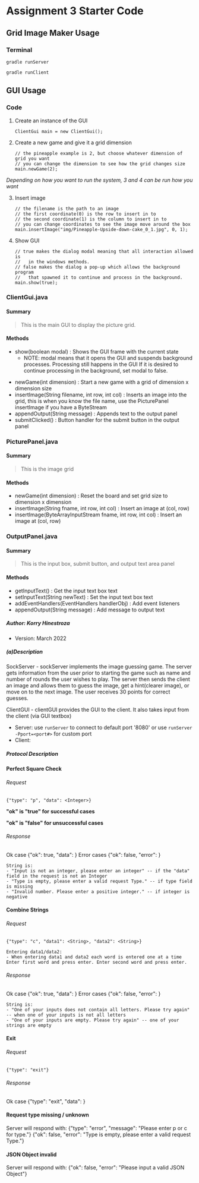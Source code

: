 # Assignment 3 Starter Code

## Grid Image Maker Usage

### Terminal

```
gradle runServer
```

```
gradle runClient
```

## GUI Usage

### Code

1. Create an instance of the GUI

   ```
   ClientGui main = new ClientGui();
   ```

2. Create a new game and give it a grid dimension

   ```
   // the pineapple example is 2, but choose whatever dimension of grid you want
   // you can change the dimension to see how the grid changes size
   main.newGame(2); 
   ```

*Depending on how you want to run the system, 3 and 4 can be run how you want*

3. Insert image

   ```
   // the filename is the path to an image
   // the first coordinate(0) is the row to insert in to
   // the second coordinate(1) is the column to insert in to
   // you can change coordinates to see the image move around the box
   main.insertImage("img/Pineapple-Upside-down-cake_0_1.jpg", 0, 1);
   ```

4. Show GUI

   ```
   // true makes the dialog modal meaning that all interaction allowed is 
   //   in the windows methods.
   // false makes the dialog a pop-up which allows the background program 
   //   that spawned it to continue and process in the background.
   main.show(true);
   ```


### ClientGui.java
#### Summary

> This is the main GUI to display the picture grid. 

#### Methods
  - show(boolean modal) :  Shows the GUI frame with the current state
     * NOTE: modal means that it opens the GUI and suspends background processes. Processing still happens in the GUI If it is desired to continue processing in the background, set modal to false.
   * newGame(int dimension) :  Start a new game with a grid of dimension x dimension size
   * insertImage(String filename, int row, int col) :  Inserts an image into the grid, this is when you know the file name, use the PicturePanel insertImage if you have a ByteStream
   * appendOutput(String message) :  Appends text to the output panel
   * submitClicked() :  Button handler for the submit button in the output panel

### PicturePanel.java

#### Summary

> This is the image grid

#### Methods

- newGame(int dimension) :  Reset the board and set grid size to dimension x dimension
- insertImage(String fname, int row, int col) :  Insert an image at (col, row)
- insertImage(ByteArrayInputStream fname, int row, int col) :  Insert an image at (col, row)

### OutputPanel.java

#### Summary

> This is the input box, submit button, and output text area panel

#### Methods

- getInputText() :  Get the input text box text
- setInputText(String newText) :  Set the input text box text
- addEventHandlers(EventHandlers handlerObj) :  Add event listeners
- appendOutput(String message) :  Add message to output text

##### Author: Korry Hinestroza
* Version: March 2022


##### (a)Description
SockServer - sockServer implements the image guessing game. The server gets information from the user 
prior to starting the game such as name and number of rounds the user wishes to play. The server then sends 
the client an image and allows them to guess the image, get a hint(clearer image), or move on to the next image.
The user receives 30 points for correct guesses.

ClientGUI - clientGUI provides the GUI to the client. It also takes input from the client (via GUI textbox)
* Server: use `runServer` to connect to default port '8080' or use `runServer -Pport=<port#>` for custom port
* Client: 

##### Protocol Description

#### Perfect Square Check
###### Request
    {"type": "p", "data": <Integer>}

**"ok" is "true" for successful cases**

**"ok" is "false" for unsuccessful cases**
###### Response
Ok case
{"ok": true, "data": <String>}
Error cases
{"ok": false, "error": <String>}

    String is:
    - "Input is not an integer, please enter an integer" -- if the "data" field in the request is not an Integer
    - "Type is empty, please enter a valid request Type." -- if type field is missing
    - "Invalid number. Please enter a positive integer." -- if integer is negative


#### Combine Strings
###### Request
    {"type": "c", "data1": <String>, "data2": <String>}
    
    Entering data1/data2:
    - When entering data1 and data2 each word is entered one at a time 
    Enter first word and press enter. Enter second word and press enter.

###### Response
Ok case
{"ok": true, "data": <String>}
Error cases
{"ok": false, "error": <String>}

    String is:
    - "One of your inputs does not contain all letters. Please try again" -- when one of your inputs is not all letters
    - "One of your inputs are empty. Please try again" -- one of your strings are empty


#### Exit
###### Request
    {"type": "exit"}

###### Response
Ok case
{"type": "exit", "data": <String>}


#### Request type missing / unknown
Server will respond with:
{"type": "error", "message": "Please enter p or c for type."}
{"ok": false, "error": "Type is empty, please enter a valid request Type."}


#### JSON Object invalid
Server will respond with:
{"ok": false, "error": "Please input a valid JSON Object"}
